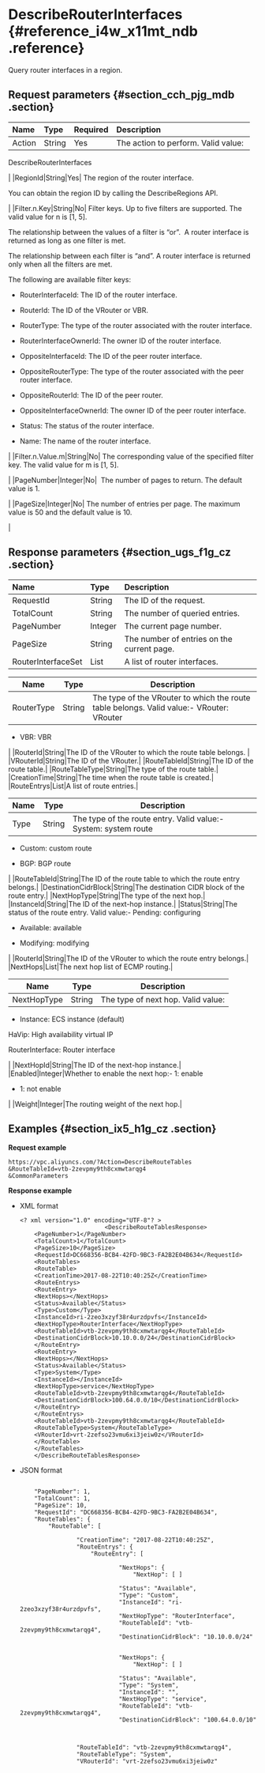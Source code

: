 # DescribeRouterInterfaces {#reference_i4w_x11mt_ndb .reference}

Query router interfaces in a region.

## Request parameters {#section_cch_pjg_mdb .section}

|Name|Type|Required|Description|
|:---|:---|:-------|:----------|
|Action|String|Yes| The action to perform. Valid value: 

 DescribeRouterInterfaces

 |
|RegionId|String|Yes| The region of the router interface.

 You can obtain the region ID by calling the DescribeRegions API.

 |
|Filter.n.Key|String|No| Filter keys. Up to five filters are supported. The valid value for n is \[1, 5\].

 The relationship between the values of a filter is “or”.  A router interface is returned as long as one filter is met.

 The relationship between each filter is “and”. A router interface is returned only when all the filters are met.

 The following are available filter keys:

-   RouterInterfaceId: The ID of the router interface.

-   RouterId: The ID of the VRouter or VBR.

-   RouterType: The type of the router associated with the router interface.

-   RouterInterfaceOwnerId: The owner ID of the router interface.

-   OppositeInterfaceId: The ID of the peer router interface.

-   OppositeRouterType: The type of the router associated with the peer router interface.

-   OppositeRouterId: The ID of the peer router.

-   OppositeInterfaceOwnerId: The owner ID of the peer router interface.

-   Status: The status of the router interface.

-   Name: The name of the router interface.


 |
|Filter.n.Value.m|String|No| The corresponding value of the specified filter key. The valid value for m is \[1, 5\].

 |
|PageNumber|Integer|No|  The number of pages to return. The default value is 1.

 |
|PageSize|Integer|No| The number of entries per page. The maximum value is 50 and the default value is 10.

 |

## Response parameters {#section_ugs_f1g_cz .section}

|Name|Type|Description|
|:---|:---|:----------|
|RequestId|String|The ID of the request.|
|TotalCount|String|The number of queried entries.|
|PageNumber|Integer|The current page number.|
|PageSize|String|The number of entries on the current page.|
|RouterInterfaceSet|List|A list of router interfaces.|

|Name|Type|Description|
|----|----|-----------|
|RouterType|String|The type of the VRouter to which the route table belongs. Valid value:-   VRouter: VRouter

-   VBR: VBR


|
|RouterId|String|The ID of the VRouter to which the route table belongs. |
|VRouterId|String|The ID of the VRouter.|
|RouteTableId|String|The ID of the route table.|
|RouteTableType|String|The type of the route table.|
|CreationTime|String|The time when the route table is created.|
|RouteEntrys|List|A list of route entries.|

|Name|Type|Description|
|----|----|-----------|
|Type|String|The type of the route entry. Valid value:-   System: system route

-   Custom: custom route

-   BGP: BGP route


|
|RouteTableId|String|The ID of the route table to which the route entry belongs.|
|DestinationCidrBlock|String|The destination CIDR block of the route entry.|
|NextHopType|String|The type of the next hop.|
|InstanceId|String|The ID of the next-hop instance.|
|Status|String|The status of the route entry. Valid value:-   Pending: configuring

-   Available: available

-   Modifying: modifying


|
|RouterId|String|The ID of the VRouter to which the route entry belongs.|
|NextHops|List|The next hop list of ECMP routing.|

|Name|Type|Description|
|----|----|-----------|
|NextHopType|String| The type of next hop. Valid value:

 -   Instance: ECS instance \(default\)

HaVip: High availability virtual IP

RouterInterface: Router interface


 |
|NextHopId|String|The ID of the next-hop instance.|
|Enabled|Integer|Whether to enable the next hop:-   1: enable

-   1: not enable


|
|Weight|Integer|The routing weight of the next hop.|

## Examples {#section_ix5_h1g_cz .section}

**Request example**

``` {#createVPCpub}
https://vpc.aliyuncs.com/?Action=DescribeRouteTables
&RouteTableId=vtb-2zevpmy9th8cxmwtarqg4
&CommonParameters
```

**Response example**

-   XML format

    ```
    <? xml version="1.0" encoding="UTF-8"? >
                            <DescribeRouteTablesResponse>
    	<PageNumber>1</PageNumber>
    	<TotalCount>1</TotalCount>
    	<PageSize>10</PageSize>
    	<RequestId>DC668356-BCB4-42FD-9BC3-FA2B2E04B634</RequestId>
    	<RouteTables>
    	<RouteTable>
    	<CreationTime>2017-08-22T10:40:25Z</CreationTime>
    	<RouteEntrys>
    	<RouteEntry>
    	<NextHops></NextHops>
    	<Status>Available</Status>
    	<Type>Custom</Type>
    	<InstanceId>ri-2zeo3xzyf38r4urzdpvfs</InstanceId>
    	<NextHopType>RouterInterface</NextHopType>
    	<RouteTableId>vtb-2zevpmy9th8cxmwtarqg4</RouteTableId>
    	<DestinationCidrBlock>10.10.0.0/24</DestinationCidrBlock>
    	</RouteEntry>
    	<RouteEntry>
    	<NextHops></NextHops>
    	<Status>Available</Status>
    	<Type>System</Type>
    	<InstanceId></InstanceId>
    	<NextHopType>service</NextHopType>
    	<RouteTableId>vtb-2zevpmy9th8cxmwtarqg4</RouteTableId>
    	<DestinationCidrBlock>100.64.0.0/10</DestinationCidrBlock>
    	</RouteEntry>
    	</RouteEntrys>
    	<RouteTableId>vtb-2zevpmy9th8cxmwtarqg4</RouteTableId>
    	<RouteTableType>System</RouteTableType>
    	<VRouterId>vrt-2zefso23vmu6xi3jeiw0z</VRouterId>
    	</RouteTable>
    	</RouteTables>
    	</DescribeRouteTablesResponse>
    ```

-   JSON format

    ```
    
        "PageNumber": 1, 
        "TotalCount": 1, 
        "PageSize": 10, 
        "RequestId": "DC668356-BCB4-42FD-9BC3-FA2B2E04B634", 
        "RouteTables": {
            "RouteTable": [
                
                    "CreationTime": "2017-08-22T10:40:25Z", 
                    "RouteEntrys": {
                        "RouteEntry": [
                            
                                "NextHops": {
                                    "NextHop": [ ]
                                 
                                "Status": "Available", 
                                "Type": "Custom", 
                                "InstanceId": "ri-2zeo3xzyf38r4urzdpvfs", 
                                "NextHopType": "RouterInterface", 
                                "RouteTableId": "vtb-2zevpmy9th8cxmwtarqg4", 
                                "DestinationCidrBlock": "10.10.0.0/24"
                             
                            
                                "NextHops": {
                                    "NextHop": [ ]
                                 
                                "Status": "Available", 
                                "Type": "System", 
                                "InstanceId": "", 
                                "NextHopType": "service", 
                                "RouteTableId": "vtb-2zevpmy9th8cxmwtarqg4", 
                                "DestinationCidrBlock": "100.64.0.0/10"
                            
                        
                     
                    "RouteTableId": "vtb-2zevpmy9th8cxmwtarqg4", 
                    "RouteTableType": "System", 
                    "VRouterId": "vrt-2zefso23vmu6xi3jeiw0z"
                
            
        
    
    ```


